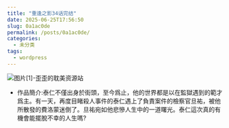 ```yaml
---
title: "重逢之影34话完结"
date: 2025-06-25T17:56:50
slug: 0a1ac0de
permalink: /posts/0a1ac0de/
categories:
  - 未分类
tags:
  - wordpress
---
```


![图片[1]-歪歪的耽美资源站](/images/wp/0a1ac0de-36f95107.jpg)

*   作品簡介:泰仁不僅出身於街頭，至今爲止，他的世界都是以在監獄遇到的範才爲主。有一天，再度目睹殺人事件的泰仁遇上了負責案件的檢察官旦祐，被他所散發的費洛蒙迷倒了。旦祐宛如他悲慘人生中的一道曙光。泰仁這次真的有機會能擺脫不幸的人生嗎?
